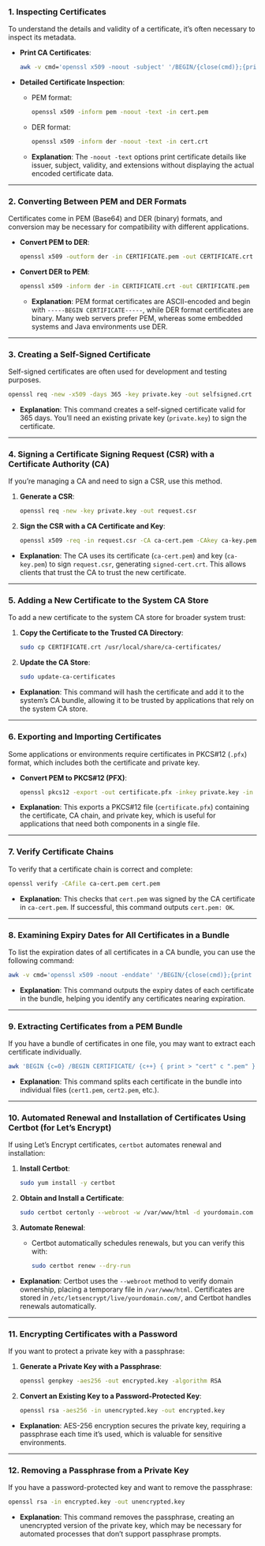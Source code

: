 ### 1. **Inspecting Certificates**

To understand the details and validity of a certificate, it’s often necessary to inspect its metadata.

- **Print CA Certificates**:
  ```bash
  awk -v cmd='openssl x509 -noout -subject' '/BEGIN/{close(cmd)};{print | cmd}' < /etc/ssl/certs/ca-certificates.crt
  ```

- **Detailed Certificate Inspection**:
  - PEM format:
    ```bash
    openssl x509 -inform pem -noout -text -in cert.pem
    ```
  - DER format:
    ```bash
    openssl x509 -inform der -noout -text -in cert.crt
    ```
  - **Explanation**: The `-noout -text` options print certificate details like issuer, subject, validity, and extensions without displaying the actual encoded certificate data.

---

### 2. **Converting Between PEM and DER Formats**

Certificates come in PEM (Base64) and DER (binary) formats, and conversion may be necessary for compatibility with different applications.

- **Convert PEM to DER**:
  ```bash
  openssl x509 -outform der -in CERTIFICATE.pem -out CERTIFICATE.crt
  ```
- **Convert DER to PEM**:
  ```bash
  openssl x509 -inform der -in CERTIFICATE.crt -out CERTIFICATE.pem
  ```

  - **Explanation**: PEM format certificates are ASCII-encoded and begin with `-----BEGIN CERTIFICATE-----`, while DER format certificates are binary. Many web servers prefer PEM, whereas some embedded systems and Java environments use DER.

---

### 3. **Creating a Self-Signed Certificate**

Self-signed certificates are often used for development and testing purposes.

```bash
openssl req -new -x509 -days 365 -key private.key -out selfsigned.crt
```

- **Explanation**: This command creates a self-signed certificate valid for 365 days. You’ll need an existing private key (`private.key`) to sign the certificate.

---

### 4. **Signing a Certificate Signing Request (CSR) with a Certificate Authority (CA)**

If you’re managing a CA and need to sign a CSR, use this method.

1. **Generate a CSR**:
   ```bash
   openssl req -new -key private.key -out request.csr
   ```

2. **Sign the CSR with a CA Certificate and Key**:
   ```bash
   openssl x509 -req -in request.csr -CA ca-cert.pem -CAkey ca-key.pem -CAcreateserial -out signed-cert.crt -days 365
   ```

- **Explanation**: The CA uses its certificate (`ca-cert.pem`) and key (`ca-key.pem`) to sign `request.csr`, generating `signed-cert.crt`. This allows clients that trust the CA to trust the new certificate.

---

### 5. **Adding a New Certificate to the System CA Store**

To add a new certificate to the system CA store for broader system trust:

1. **Copy the Certificate to the Trusted CA Directory**:
   ```bash
   sudo cp CERTIFICATE.crt /usr/local/share/ca-certificates/
   ```

2. **Update the CA Store**:
   ```bash
   sudo update-ca-certificates
   ```

- **Explanation**: This command will hash the certificate and add it to the system’s CA bundle, allowing it to be trusted by applications that rely on the system CA store.

---

### 6. **Exporting and Importing Certificates**

Some applications or environments require certificates in PKCS#12 (`.pfx`) format, which includes both the certificate and private key.

- **Convert PEM to PKCS#12 (PFX)**:
  ```bash
  openssl pkcs12 -export -out certificate.pfx -inkey private.key -in cert.pem -certfile ca-cert.pem
  ```

- **Explanation**: This exports a PKCS#12 file (`certificate.pfx`) containing the certificate, CA chain, and private key, which is useful for applications that need both components in a single file.

---

### 7. **Verify Certificate Chains**

To verify that a certificate chain is correct and complete:

```bash
openssl verify -CAfile ca-cert.pem cert.pem
```

- **Explanation**: This checks that `cert.pem` was signed by the CA certificate in `ca-cert.pem`. If successful, this command outputs `cert.pem: OK`.

---

### 8. **Examining Expiry Dates for All Certificates in a Bundle**

To list the expiration dates of all certificates in a CA bundle, you can use the following command:

```bash
awk -v cmd='openssl x509 -noout -enddate' '/BEGIN/{close(cmd)};{print | cmd}' < /etc/ssl/certs/ca-certificates.crt
```

- **Explanation**: This command outputs the expiry dates of each certificate in the bundle, helping you identify any certificates nearing expiration.

---

### 9. **Extracting Certificates from a PEM Bundle**

If you have a bundle of certificates in one file, you may want to extract each certificate individually.

```bash
awk 'BEGIN {c=0} /BEGIN CERTIFICATE/ {c++} { print > "cert" c ".pem" }' < bundle.pem
```

- **Explanation**: This command splits each certificate in the bundle into individual files (`cert1.pem`, `cert2.pem`, etc.).

---

### 10. **Automated Renewal and Installation of Certificates Using Certbot (for Let’s Encrypt)**

If using Let’s Encrypt certificates, `certbot` automates renewal and installation:

1. **Install Certbot**:
   ```bash
   sudo yum install -y certbot
   ```

2. **Obtain and Install a Certificate**:
   ```bash
   sudo certbot certonly --webroot -w /var/www/html -d yourdomain.com
   ```

3. **Automate Renewal**:
   - Certbot automatically schedules renewals, but you can verify this with:
     ```bash
     sudo certbot renew --dry-run
     ```

- **Explanation**: Certbot uses the `--webroot` method to verify domain ownership, placing a temporary file in `/var/www/html`. Certificates are stored in `/etc/letsencrypt/live/yourdomain.com/`, and Certbot handles renewals automatically.

---

### 11. **Encrypting Certificates with a Password**

If you want to protect a private key with a passphrase:

1. **Generate a Private Key with a Passphrase**:
   ```bash
   openssl genpkey -aes256 -out encrypted.key -algorithm RSA
   ```

2. **Convert an Existing Key to a Password-Protected Key**:
   ```bash
   openssl rsa -aes256 -in unencrypted.key -out encrypted.key
   ```

- **Explanation**: AES-256 encryption secures the private key, requiring a passphrase each time it’s used, which is valuable for sensitive environments.

---

### 12. **Removing a Passphrase from a Private Key**

If you have a password-protected key and want to remove the passphrase:

```bash
openssl rsa -in encrypted.key -out unencrypted.key
```

- **Explanation**: This command removes the passphrase, creating an unencrypted version of the private key, which may be necessary for automated processes that don’t support passphrase prompts.

